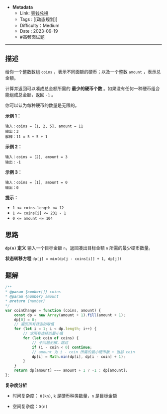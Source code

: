 - **Metadata**
	- Link: [零钱兑换](https://leetcode.cn/problems/coin-change/description/ "https://leetcode.cn/problems/coin-change/description/")
	- Tags : [[动态规划]]
	- Difficulty：Medium
	- Date : 2023-09-19
	- #高频面试题
---

## 描述

给你一个整数数组 `coins` ，表示不同面额的硬币；以及一个整数 `amount` ，表示总金额。

计算并返回可以凑成总金额所需的 **最少的硬币个数** 。如果没有任何一种硬币组合能组成总金额，返回 `-1` 。

你可以认为每种硬币的数量是无限的。

**示例 1：**

```
输入：coins = [1, 2, 5], amount = 11
输出：3 
解释：11 = 5 + 5 + 1
```

**示例 2：**

```
输入：coins = [2], amount = 3
输出：-1
```

**示例 3：**

```
输入：coins = [1], amount = 0
输出：0
```

**提示：**

- `1 <= coins.length <= 12`
- `1 <= coins[i] <= 231 - 1`
- `0 <= amount <= 104`

## 思路

**`dp(n)` 定义** 输入一个目标金额 `n`，返回凑出目标金额 `n` 所需的最少硬币数量。

**状态转移方程** `dp[j] = min(dp[j - coins[i]] + 1, dp[j])`

## 题解

```js
/**
* @param {number[]} coins
* @param {number} amount
* @return {number}
*/
var coinChange = function (coins, amount) {
    const dp = new Array(amount + 1).fill(amount + 1);
    dp[0] = 0;
    // 遍历所有状态的取值
    for (let i = 1; i < dp.length; i++) {
	    // 求所有选择的最小值 
        for (let coin of coins) {
	        // 子问题无解，跳过 
            if (i - coin < 0) continue;
            // amount 为 i - coin 所需的最小硬币数 + 当前 coin
            dp[i] = Math.min(dp[i], dp[i - coin] + 1);
        }
    }
    return dp[amount] === amount + 1 ? -1 : dp[amount];
};
```

**复杂度分析**

- 时间复杂度： `O(kn)`, `k` 是硬币种类数量，`n` 是目标金额

- 空间复杂度：`O(n)`
